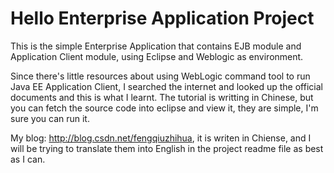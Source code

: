 Hello Enterprise Application Project
=================
This is the simple Enterprise Application that contains EJB module and Application Client module, using Eclipse and Weblogic as environment.

Since there's little resources about using WebLogic command tool to run Java EE Application Client, I searched the internet and looked up the official documents and this is what I learnt. The tutorial is writting in Chinese, but you can fetch the source code into eclipse and view it, they are simple, I'm sure you can run it.

My blog: http://blog.csdn.net/fengqiuzhihua, it is writen in Chiense, and I will be trying to translate them into English in the project readme file as best as I can.

